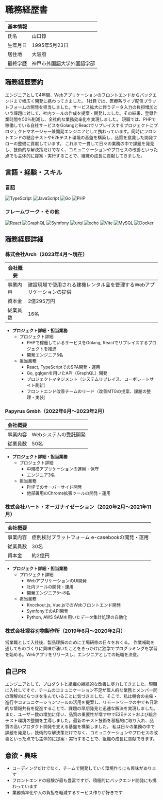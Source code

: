 # 職務経歴書

| 基本情報 |                            |
| -------- | -------------------------- |
| 氏名     | 山口惇                     |
| 生年月日 | 1995年5月23日              |
| 居住地   | 大阪府                     |
| 最終学歴 | 神戸市外国語大学外国語学部 |

## 職務経歴要約

エンジニアとして4年間、Webアプリケーションのフロントエンドからバックエンドまで幅広く開発に携わってきました。
1社目では、医療系ライブ配信プラットフォームの開発を担当しました。サービス拡大に伴うデータ入力の負担増加という課題に対して、社内ツールの作成を提案・開発しました。その結果、登録作業時間を50％削減し、全社的な業務効率化を実現しました。
現職では、PHPで稼働している自社サービスをGolangとReactでリプレイスするプロジェクトにプロジェクトマネージャー兼開発エンジニアとして携わっています。同時にフロントエンドの結合テストやE2Eテスト環境の基盤を構築し、品質を意識した開発フローの整備に貢献しています。
これまで一貫して日々の業務の中で課題を発見し、技術的な解決策だけでなく、コミュニケーションやプロセスの改善といった点でも主体的に提案・実行することで、組織の成長に貢献してきました。

## 言語・経験・スキル

### 言語

<p>
  <img alt="TypeScript" src="https://img.shields.io/badge/-TypeScript-007ACC?style=flat-square&logo=typescript&logoColor=white" />
  <img alt="JavaScript" src="https://img.shields.io/badge/-JavaScript-F7DF1E?style=flat-square&logo=JavaScript&logoColor=white" />
  <img alt="Go" src="https://img.shields.io/badge/-Go-00ADD8?style=flat-square&logo=Go&logoColor=white" />
<img alt="PHP" src="https://img.shields.io/badge/-PHP-777BB4?style=flat-square&logo=PHP&logoColor=white" />
</p>

### フレームワーク・その他

<p>
  <img alt="React" src="https://img.shields.io/badge/-React-45b8d8?style=flat-square&logo=react&logoColor=white" />
  <img alt="GraphQL" src="https://img.shields.io/badge/-GraphQL-E10098?style=flat-square&logo=graphql&logoColor=white" />
  <img alt="Symfony" src="https://img.shields.io/badge/-Symfony-000000?style=flat-square&logo=Symfony&logoColor=white" />
<img alt="urql" src="https://img.shields.io/badge/-urql-FF4785?style=flat-square&logo=urql&logoColor=white" />
<img alt="echo" src="https://img.shields.io/badge/-echo-41B883?style=flat-square&logo=Echo&logoColor=white" />
  <img alt="Vite" src="https://img.shields.io/badge/-Vite-646CFF?style=flat-square&logo=Vite&logoColor=white" />
  <img alt="MySQL" src="https://img.shields.io/badge/-MySQL-4479A1?style=flat-square&logo=MySQL&logoColor=white" />
  <img alt="Docker" src="https://img.shields.io/badge/-Docker-46a2f1?style=flat-square&logo=docker&logoColor=white" />
</p>

## 職務経歴詳細

### 株式会社Arch（2023年4月〜現在）

| 会社概要 |                                                                       |
| -------- | --------------------------------------------------------------------- |
| 事業内容 | 建設現場で使用される建機レンタル品を管理するWebアプリケーションの提供 |
| 資本金   | 2億295万円                                                            |
| 従業員数 | 16名                                                                  |

- **プロジェクト詳細・担当業務**
  - プロジェクト詳細
    - PHPで稼働しているサービスをGolang, Reactでリプレイスするプロジェクトを推進
    - 開発エンジニア5名
  - 担当業務
    - React, TypeScriptでのSPA開発・運用
    - Go, gqlgenを用いたAPI（GraphQL）開発
    - プロジェクトマネジメント（システムリプレイス、コーポレートサイト刷新）
    - フロントエンド改善チームのリード（改善MTGの提案、課題の整理・実装）

### Papyrus Gmbh（2022年6月〜2023年2月）

| 会社概要 |                       |
| -------- | --------------------- |
| 事業内容 | Webシステムの受託開発 |
| 従業員数 | 50名                  |

- **プロジェクト詳細・担当業務**
  - プロジェクト詳細
    - 中規模アプリケーションの運用・保守
    - エンジニア3名
  - 担当業務
    - PHPでのサーバーサイド開発
    - 他部署用のChrome拡張ツールの開発・運用

### 株式会社ハート・オーガナイゼーション（2020年2月〜2021年11月）

| 会社概要 |                                                 |
| -------- | ----------------------------------------------- |
| 事業内容 | 症例検討プラットフォーム e-casebookの開発・運用 |
| 従業員数 | 30名                                            |
| 資本金   | 約2億円                                         |

- **プロジェクト詳細・担当業務**
  - プロジェクト詳細
    - WebアプリケーションのUI開発
    - 社内ツールの開発・運用
    - 開発エンジニア5〜8名
  - 担当業務
    - Knockout.js, Vue.jsでのWebフロントエンド開発
    - SymfonyでのAPI開発
    - Python, AWS SAMを用いたデータ集計処理の自動化

### 株式会社塚谷刃物製作所（2019年6月〜2020年2月）

営業職として入社後、製品理解のために工場研修の日々をおくる。
作業補助を通してものづくりに興味が湧いたことをきっかけに独学でプログラミングを学習を始める。Webアプリをリリースし、エンジニアとしての転職を決意。

## 自己PR

エンジニアとして、プロダクトと組織の継続的な改善に尽力してきました。現職に入社してすぐ、チームのコミュニケーション不足が属人的な業務とメンバー間の理解のばらつきを生んでいることに気づきました。そこで、私は朝会の主催・進行やコミュニケーションツールの活用を提案し、リモートワークの中でも日常的な情報共有を促進することで、課題の早期発見と迅速な解決を実現しました。
また、ユーザー数の増加に伴い、品質の重要性が増す中でE2Eテストおよび統合テスト環境の整備を主導しました。最新のテスト技術を積極的に取り入れ、品質の高いプロダクト開発を支える基盤を構築しました。
私は日々の業務の中で課題を発見し、技術的な解決策だけでなく、コミュニケーションやプロセスの改善といった点でも主体的に提案・実行することで、組織の成長に貢献できます。

## 意欲・興味

- コーディングだけでなく、チームで開発していく環境作りにも興味があります
- フロントエンドの経験が最も豊富ですが、積極的にバックエンド開発にも携わっています
- 業務効率化や人の負担を軽減するサービス作りが好きです
